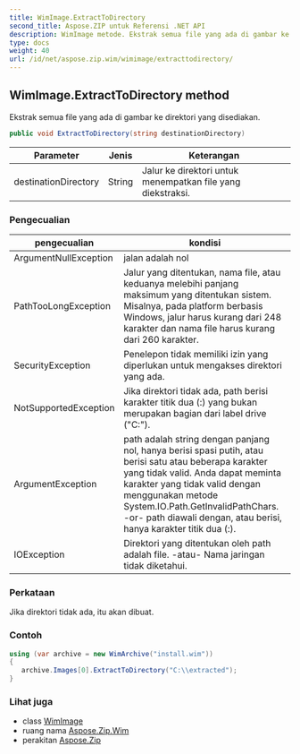 ```yaml
---
title: WimImage.ExtractToDirectory
second_title: Aspose.ZIP untuk Referensi .NET API
description: WimImage metode. Ekstrak semua file yang ada di gambar ke direktori yang disediakan.
type: docs
weight: 40
url: /id/net/aspose.zip.wim/wimimage/extracttodirectory/
---
```

## WimImage.ExtractToDirectory method

Ekstrak semua file yang ada di gambar ke direktori yang disediakan.

```csharp
public void ExtractToDirectory(string destinationDirectory)
```

| Parameter | Jenis | Keterangan |
| --- | --- | --- |
| destinationDirectory | String | Jalur ke direktori untuk menempatkan file yang diekstraksi. |

### Pengecualian

| pengecualian | kondisi |
| --- | --- |
| ArgumentNullException | jalan adalah nol |
| PathTooLongException | Jalur yang ditentukan, nama file, atau keduanya melebihi panjang maksimum yang ditentukan sistem. Misalnya, pada platform berbasis Windows, jalur harus kurang dari 248 karakter dan nama file harus kurang dari 260 karakter. |
| SecurityException | Penelepon tidak memiliki izin yang diperlukan untuk mengakses direktori yang ada. |
| NotSupportedException | Jika direktori tidak ada, path berisi karakter titik dua (:) yang bukan merupakan bagian dari label drive ("C:\"). |
| ArgumentException | path adalah string dengan panjang nol, hanya berisi spasi putih, atau berisi satu atau beberapa karakter yang tidak valid. Anda dapat meminta karakter yang tidak valid dengan menggunakan metode System.IO.Path.GetInvalidPathChars. -or- path diawali dengan, atau berisi, hanya karakter titik dua (:). |
| IOException | Direktori yang ditentukan oleh path adalah file. -atau- Nama jaringan tidak diketahui. |

### Perkataan

Jika direktori tidak ada, itu akan dibuat.

### Contoh

```csharp
using (var archive = new WimArchive("install.wim")) 
{ 
   archive.Images[0].ExtractToDirectory("C:\\extracted");
}
```

### Lihat juga

* class [WimImage](../)
* ruang nama [Aspose.Zip.Wim](../../wimimage/)
* perakitan [Aspose.Zip](../../../)


